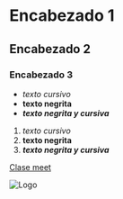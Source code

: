 # Encabezado 1
## Encabezado 2
### Encabezado 3

- *texto cursivo*
- **texto negrita**
- ***texto negrita y cursiva***
  
1. *texto cursivo*
2. **texto negrita**
3. ***texto negrita y cursiva***

[Clase meet](https://meet.google.com/hoy-acox-obz)

![Logo](https://encrypted-tbn0.gstatic.com/images?q=tbn:ANd9GcTFT1MO4Ln0Ynz4VKkD2EDyylsYzoVg1d8FiQ&s)

